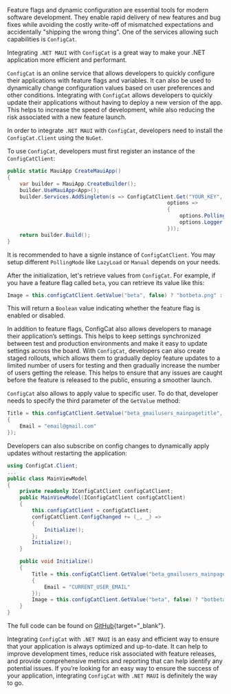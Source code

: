 Feature flags and dynamic configuration are essential tools for modern software development. They enable rapid delivery of new features and bug fixes while avoiding the costly write-off of mismatched expectations and accidentally "shipping the wrong thing". One of the services allowing such capabilities is `ConfigCat`.

Integrating `.NET MAUI` with `ConfigCat` is a great way to make your .NET application more efficient and performant.

`ConfigCat` is an online service that allows developers to quickly configure their applications with feature flags and variables. It can also be used to dynamically change configuration values based on user preferences and other conditions. Integrating with `ConfigCat` allows developers to quickly update their applications without having to deploy a new version of the app. This helps to increase the speed of development, while also reducing the risk associated with a new feature launch.

In order to integrate `.NET MAUI` with `ConfigCat`, developers need to install the `ConfigCat.Client` using the `NuGet`.

To use `ConfigCat`, developers must first register an instance of the `ConfigCatClient`:

```csharp
public static MauiApp CreateMauiApp()
{
    var builder = MauiApp.CreateBuilder();
    builder.UseMauiApp<App>();
    builder.Services.AddSingleton(s => ConfigCatClient.Get("YOUR_KEY",
                                                    options =>
                                                    {
                                                        options.PollingMode = PollingModes.AutoPoll(pollInterval: TimeSpan.FromSeconds(90));
                                                        options.Logger.LogLevel = ConfigCat.Client.LogLevel.Info;
                                                    }));
    return builder.Build();
}
```

It is recommended to have a signle instance of `ConfigCatClient`. You may setup different `PollingMode` like `LazyLoad` or `Manual` depends on your needs.

After the initialization, let's retrieve values from `ConfigCat`. For example, if you have a feature flag called `beta`, you can retrieve its value like this:

```csharp
Image = this.configCatClient.GetValue("beta", false) ? "botbeta.png" : "bot.png";
```

This will return a `Boolean` value indicating whether the feature flag is enabled or disabled.

In addition to feature flags, ConfigCat also allows developers to manage their application’s settings. This helps to keep settings synchronized between test and production environments and make it easy to update settings across the board. With `ConfigCat`, developers can also create staged rollouts, which allows them to gradually deploy feature updates to a limited number of users for testing and then gradually increase the number of users getting the release. This helps to ensure that any issues are caught before the feature is released to the public, ensuring a smoother launch.

`ConfigCat` also allows to apply value to specific user. To do that, developer needs to specify the third parameter of the `GetValue` method:

```csharp
Title = this.configCatClient.GetValue("beta_gmailusers_mainpagetitle", "Main Page", new User("USER_UNIQUE_IDENTIFIER")
{
    Email = "email@gmail.com"
});
```

Developers can also subscribe on config changes to dynamically apply updates without restarting the application:

```csharp
using ConfigCat.Client;
...
public class MainViewModel
{
	private readonly IConfigCatClient configCatClient;
    public MainViewModel(IConfigCatClient configCatClient)
    {
        this.configCatClient = configCatClient;
        configCatClient.ConfigChanged += (_, _) =>
        {
            Initialize();
        };
        Initialize();
    }

    public void Initialize()
    {
        Title = this.configCatClient.GetValue("beta_gmailusers_mainpagetitle", "Main Page", new User("CURRENT_USER_EMAIL")
        {
            Email = "CURRENT_USER_EMAIL"
        });
        Image = this.configCatClient.GetValue("beta", false) ? "botbeta.png" : "bot.png";
    }
}
```

The full code can be found on [GitHub](https://github.com/VladislavAntonyuk/MauiSamples/tree/main/MauiDynamicConfiguration){target="_blank"}.

Integrating `ConfigCat` with `.NET MAUI` is an easy and efficient way to ensure that your application is always optimized and up-to-date. It can help to improve development times, reduce risk associated with feature releases, and provide comprehensive metrics and reporting that can help identify any potential issues. If you’re looking for an easy way to ensure the success of your application, integrating `ConfigCat` with `.NET MAUI` is definitely the way to go.